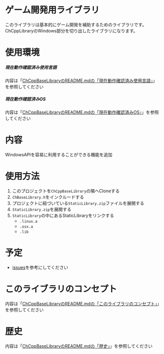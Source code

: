 # ゲーム開発用ライブラリ

このライブラリは基本的にゲーム開発を補助するためのライブラリです。<br>
ChCppLibraryのWindows部分を切り出したライブラリになります。

# 使用環境

##### 現在動作確認済み使用言語

内容は「[ChCppBaseLibraryのREADME.mdの「現在動作確認済み使用言語」](https://github.com/Chronoss0518/ChCppWinLibrary/blob/master/README.md)」を参照してください

##### 現在動作確認済みOS

内容は「[ChCppBaseLibraryのREADME.mdの「現在動作確認済みOS」](https://github.com/Chronoss0518/ChCppWinLibrary/blob/master/README.md)」を参照してください


# 内容
WindowsAPIを容易に利用することができる機能を追加

# 使用方法

1. このプロジェクトを`ChCppBaseLibrary`の隣へCloneする
2. `ChBaseLibrary.h`をインクルードする
3. プロジェクトに紐づいている`StaticLibrary.zip`ファイルを展開する
4. `StaticLibrary.zip`を展開する
5. `StaticLibrary`の中にあるStaticLibraryをリンクする
    - `.linux.a`
    - `.osx.a`
    - `.lib`

# 予定

- [issues](https://github.com/Chronoss0518/ChCppBaseLibrary/issues)を参考にしてください

# このライブラリのコンセプト

内容は「[ChCppBaseLibraryのREADME.mdの「このライブラリのコンセプト」](https://github.com/Chronoss0518/ChCppBaseLibrary/blob/master/README.md)」を参照してください

# 歴史

内容は「[ChCppBaseLibraryのREADME.mdの「歴史」](https://github.com/Chronoss0518/ChCppBaseLibrary/blob/master/README.md)」を参照してください
